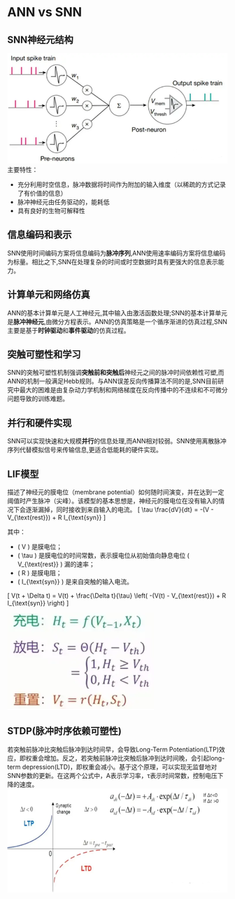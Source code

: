 # ANN vs SNN

## SNN神经元结构

![Alt text](image-6-1.png)
主要特性：

- 充分利用时空信息，脉冲数据将时间作为附加的输入维度（以稀疏的方式记录了有价值的信息）
- 脉冲神经元由任务驱动的，能耗低
- 具有良好的生物可解释性

## 信息编码和表示

SNN使用时间编码方案将信息编码为**脉冲序列**,ANN使用速率编码方案将信息编码为标量。相比之下,SNN在处理复杂的时间或时空数据时具有更强大的信息表示能力。

## 计算单元和网络仿真

ANN的基本计算单元是人工神经元,其中输入由激活函数处理;SNN的基本计算单元是**脉冲神经元**,由微分方程表示。ANN的仿真策略是一个循序渐进的仿真过程,SNN主要是基于**时钟驱动**和**事件驱动**的仿真过程。

## 突触可塑性和学习

SNN的突触可塑性机制强调**突触前和突触后**神经元之间的脉冲时间依赖性可塑,而ANN的机制一般满足Hebb规则。与ANN误差反向传播算法不同的是,SNN目前研究中最大的困难是由复杂动力学机制和网络梯度在反向传播中的不连续和不可微分问题导致的训练难题。

## 并行和硬件实现

SNN可以实现快速和大规模**并行**的信息处理,而ANN相对较弱。SNN使用离散脉冲序列代替模拟信号来传输信息,更适合低能耗的硬件实现。

## LIF模型

描述了神经元的膜电位（membrane potential）如何随时间演变，并在达到一定阈值时产生脉冲（尖峰）。该模型的基本思想是，神经元的膜电位在没有输入的情况下会逐渐漏掉，同时接收到来自输入的电流。
\[ \tau \frac{dV}{dt} = -(V - V_{\text{rest}}) + R I_{\text{syn}} \]

其中：
- \( V \) 是膜电位；
- \( \tau \) 是膜电位的时间常数，表示膜电位从初始值向静息电位 \( V_{\text{rest}} \) 漏的速率；
- \( R \) 是膜电阻；
- \( I_{\text{syn}} \) 是来自突触的输入电流。

\[ V(t + \Delta t) = V(t) + \frac{\Delta t}{\tau} \left( -(V(t) - V_{\text{rest}}) + R I_{\text{syn}} \right) \]


![Alt text](image-7.png)

## STDP(脉冲时序依赖可塑性)

若突触前脉冲比突触后脉冲到达时间早，会导致Long-Term Potentiation(LTP)效应，即权重会增加。反之，若突触前脉冲比突触后脉冲到达时间晚，会引起long-term depression(LTD)，即权重会减小。基于这个原理，可以实现无监督地对SNN参数的更新。在这两个公式中，A表示学习率，τ表示时间常数，控制电压下降的速度。
![Alt text](image-8.png)